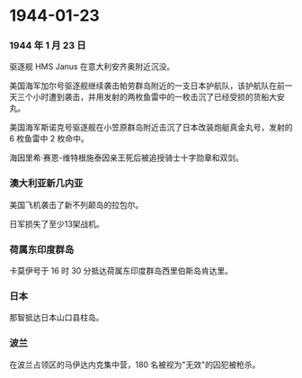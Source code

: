 # 1944-01-23

### 1944 年 1 月 23 日

驱逐舰 HMS Janus 在意大利安齐奥附近沉没。

美国海军加尔号驱逐舰继续袭击帕劳群岛附近的一支日本护航队，该护航队在前一天三个小时遭到袭击，并用发射的两枚鱼雷中的一枚击沉了已经受损的货船大安丸。

美国海军斯诺克号驱逐舰在小笠原群岛附近击沉了日本改装炮艇真金丸号，发射的
6 枚鱼雷中 2 枚命中。

海因里希·赛恩-维特根施泰因亲王死后被追授骑士十字勋章和双剑。

### 澳大利亚新几内亚

美国飞机袭击了新不列颠岛的拉包尔。

日军损失了至少13架战机。

### 荷属东印度群岛

卡莫伊号于 16 时 30 分抵达荷属东印度群岛西里伯斯岛肯达里。

### 日本

那智抵达日本山口县柱岛。

### 波兰

在波兰占领区的马伊达内克集中营，180 名被视为"无效"的囚犯被枪杀。